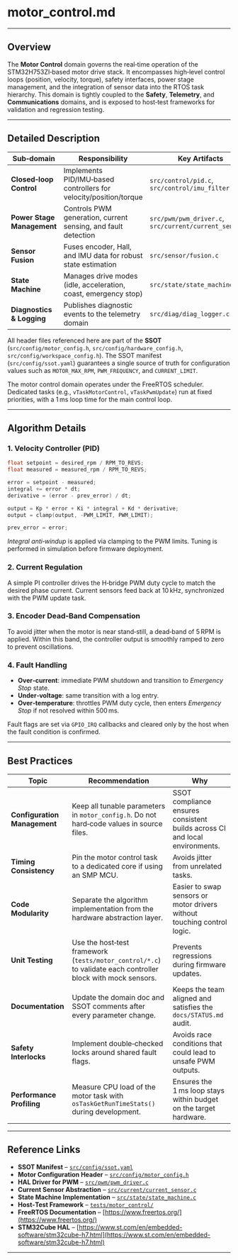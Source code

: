 # motor_control.md

---

## Overview
The **Motor Control** domain governs the real‑time operation of the STM32H753ZI‑based motor drive stack. It encompasses high‑level control loops (position, velocity, torque), safety interfaces, power stage management, and the integration of sensor data into the RTOS task hierarchy. This domain is tightly coupled to the **Safety**, **Telemetry**, and **Communications** domains, and is exposed to host‑test frameworks for validation and regression testing.

---

## Detailed Description
| Sub‑domain | Responsibility | Key Artifacts |
|------------|----------------|---------------|
| **Closed‑loop Control** | Implements PID/IMU‑based controllers for velocity/position/torque | `src/control/pid.c`, `src/control/imu_filter.c` |
| **Power Stage Management** | Controls PWM generation, current sensing, and fault detection | `src/pwm/pwm_driver.c`, `src/current/current_sensor.c` |
| **Sensor Fusion** | Fuses encoder, Hall, and IMU data for robust state estimation | `src/sensor/fusion.c` |
| **State Machine** | Manages drive modes (idle, acceleration, coast, emergency stop) | `src/state/state_machine.c` |
| **Diagnostics & Logging** | Publishes diagnostic events to the telemetry domain | `src/diag/diag_logger.c` |

All header files referenced here are part of the **SSOT** (`src/config/motor_config.h`, `src/config/hardware_config.h`, `src/config/workspace_config.h`). The SSOT manifest (`src/config/ssot.yaml`) guarantees a single source of truth for configuration values such as `MOTOR_MAX_RPM`, `PWM_FREQUENCY`, and `CURRENT_LIMIT`.

The motor control domain operates under the FreeRTOS scheduler. Dedicated tasks (e.g., `vTaskMotorControl`, `vTaskPwmUpdate`) run at fixed priorities, with a 1 ms loop time for the main control loop.

---

## Algorithm Details

### 1. Velocity Controller (PID)
```c
float setpoint = desired_rpm / RPM_TO_REVS;
float measured = measured_rpm / RPM_TO_REVS;

error = setpoint - measured;
integral += error * dt;
derivative = (error - prev_error) / dt;

output = Kp * error + Ki * integral + Kd * derivative;
output = clamp(output, -PWM_LIMIT, PWM_LIMIT);

prev_error = error;
```
*Integral anti‑windup* is applied via clamping to the PWM limits. Tuning is performed in simulation before firmware deployment.

### 2. Current Regulation
A simple PI controller drives the H‑bridge PWM duty cycle to match the desired phase current. Current sensors feed back at 10 kHz, synchronized with the PWM update task.

### 3. Encoder Dead‑Band Compensation
To avoid jitter when the motor is near stand‑still, a dead‑band of 5 RPM is applied. Within this band, the controller output is smoothly ramped to zero to prevent oscillations.

### 4. Fault Handling
- **Over‑current**: immediate PWM shutdown and transition to *Emergency Stop* state.
- **Under‑voltage**: same transition with a log entry.
- **Over‑temperature**: throttles PWM duty cycle, then enters *Emergency Stop* if not resolved within 500 ms.

Fault flags are set via `GPIO_IRQ` callbacks and cleared only by the host when the fault condition is confirmed.

---

## Best Practices

| Topic | Recommendation | Why |
|-------|----------------|-----|
| **Configuration Management** | Keep all tunable parameters in `motor_config.h`. Do not hard‑code values in source files. | SSOT compliance ensures consistent builds across CI and local environments. |
| **Timing Consistency** | Pin the motor control task to a dedicated core if using an SMP MCU. | Avoids jitter from unrelated tasks. |
| **Code Modularity** | Separate the algorithm implementation from the hardware abstraction layer. | Easier to swap sensors or motor drivers without touching control logic. |
| **Unit Testing** | Use the host‑test framework (`tests/motor_control/*.c`) to validate each controller block with mock sensors. | Prevents regressions during firmware updates. |
| **Documentation** | Update the domain doc and SSOT comments after every parameter change. | Keeps the team aligned and satisfies the `docs/STATUS.md` audit. |
| **Safety Interlocks** | Implement double‑checked locks around shared fault flags. | Avoids race conditions that could lead to unsafe PWM outputs. |
| **Performance Profiling** | Measure CPU load of the motor task with `osTaskGetRunTimeStats()` during development. | Ensures the 1 ms loop stays within budget on the target hardware. |

---

## Reference Links

* **SSOT Manifest** – [`src/config/ssot.yaml`](src/config/ssot.yaml)  
* **Motor Configuration Header** – [`src/config/motor_config.h`](src/config/motor_config.h)  
* **HAL Driver for PWM** – [`src/pwm/pwm_driver.c`](src/pwm/pwm_driver.c)  
* **Current Sensor Abstraction** – [`src/current/current_sensor.c`](src/current/current_sensor.c)  
* **State Machine Implementation** – [`src/state/state_machine.c`](src/state/state_machine.c)  
* **Host‑Test Framework** – [`tests/motor_control/`](tests/motor_control/)  
* **FreeRTOS Documentation** – [https://www.freertos.org/](https://www.freertos.org/)  
* **STM32Cube HAL** – [https://www.st.com/en/embedded-software/stm32cube-h7.html](https://www.st.com/en/embedded-software/stm32cube-h7.html)  

---
